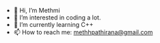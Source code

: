 - 👋 Hi, I’m Methmi
- 👀 I’m interested in coding a lot.
- 🌱 I’m currently learning C++
- 📫 How to reach me: methhpathirana@gmail.com

<!---
MethmiHP/MethmiHP is a ✨ special ✨ repository because its `README.md` (this file) appears on your GitHub profile.
You can click the Preview link to take a look at your changes.
--->

